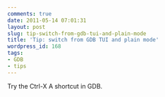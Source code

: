 ```yaml
---
comments: true
date: 2011-05-14 07:01:31
layout: post
slug: tip-switch-from-gdb-tui-and-plain-mode
title: 'Tip: switch from GDB TUI and plain mode'
wordpress_id: 168
tags:
- GDB
- tips
---
```


Try the Ctrl-X A shortcut in GDB.
